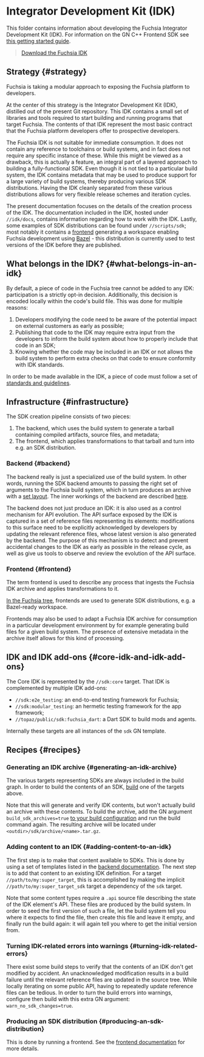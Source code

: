 # Integrator Development Kit (IDK)

This folder contains information about developing the Fuchsia Integrator Development Kit (IDK).
For information on the GN C++ Frontend SDK see [this getting started guide](/docs/development/idk/gn).

> [Download the Fuchsia IDK](download.md)


## Strategy {#strategy}

Fuchsia is taking a modular approach to exposing the Fuchsia platform to developers.

At the center of this strategy is the Integrator Development Kit (IDK), distilled out of the
present Git repository.
This IDK contains a small set of libraries and tools required to start building
and running programs that target Fuchsia.
The contents of that IDK represent the most basic contract that the Fuchsia
platform developers offer to prospective developers.

The Fuchsia IDK is not suitable for immediate consumption.
It does not contain any reference to toolchains or build systems, and in fact
does not require any specific instance of these.
While this might be viewed as a drawback, this is actually a feature, an
integral part of a layered approach to building a fully-functional SDK.
Even though it is not tied to a particular build system, the IDK contains
metadata that may be used to produce support for a large variety of build
systems, thereby producing various SDK distributions.
Having the IDK cleanly separated from these various distributions allows
for very flexible release schemes and iteration cycles.

The present documentation focuses on the details of the creation process of the
IDK.
The documentation included in the IDK, hosted under `//idk/docs`, contains
information regarding how to work with the IDK.
Lastly, some examples of SDK distributions can be found under `//scripts/sdk`;
most notably it contains a [frontend](#frontend) generating a workspace
enabling Fuchsia development using [Bazel][bazel] - this distribution is
currently used to test versions of the IDK before they are published.

## What belongs in the IDK? {#what-belongs-in-an-idk}

By default, a piece of code in the Fuchsia tree cannot be added to any IDK:
participation is a strictly opt-in decision. Additionally, this decision is
encoded locally within the code's build file. This was done for multiple
reasons:

1. Developers modifying the code need to be aware of the potential impact on
   external customers as early as possible;
1. Publishing that code to the IDK may require extra input from the developers to
   inform the build system about how to properly include that code in an SDK;
1. Knowing whether the code may be included in an IDK or not allows the build
   system to perform extra checks on that code to ensure conformity with IDK
   standards.

In order to be made available in the IDK, a piece of code must follow a set of
[standards and guidelines](standards.md).


## Infrastructure {#infrastructure}

The SDK creation pipeline consists of two pieces:

1. The backend, which uses the build system to generate a tarball containing
   compiled artifacts, source files, and metadata;
1. The frontend, which applies transformations to that tarball and turn into
   e.g. an SDK distribution.

### Backend {#backend}

The backend really is just a specialized use of the build system. In other
words, running the SDK backend amounts to passing the right set of arguments to
the Fuchsia build system, which in turn produces an archive with a
[set layout](layout.md).
The inner workings of the backend are described [here][backend].

The backend does not just produce an IDK: it is also used as a control mechanism
for API evolution. The API surface exposed by the IDK is captured in a set of
reference files representing its elements: modifications to this surface need to
be explicitly acknowledged by developers by updating the relevant reference
files, whose latest version is also generated by the backend. The purpose of
this mechanism is to detect and prevent accidental changes to the IDK as early
as possible in the release cycle, as well as give us tools to observe and review
the evolution of the API surface.

### Frontend {#frontend}

The term frontend is used to describe any process that ingests the Fuchsia IDK
archive and applies transformations to it.

[In the Fuchsia tree][frontends], frontends are used to generate SDK
distributions, e.g. a Bazel-ready workspace.

Frontends may also be used to adapt a Fuchsia IDK archive for consumption in a
particular development environment by for example generating build files for a
given build system. The presence of extensive metadata in the archive itself
allows for this kind of processing.


## IDK and IDK add-ons {#core-idk-and-idk-add-ons}

The Core IDK is represented by the `//sdk:core` target.
That IDK is complemented by multiple IDK add-ons:

- `//sdk:e2e_testing`: an end-to-end testing framework for Fuchsia;
- `//sdk:modular_testing`: an hermetic testing framework for the app framework;
- `//topaz/public/sdk:fuchsia_dart`: a Dart SDK to build mods and agents.

Internally these targets are all instances of the `sdk` GN template.


## Recipes {#recipes}

### Generating an IDK archive {#generating-an-idk-archive}

The various targets representing SDKs are always included in the build graph.
In order to build the contents of an SDK, [build][fx-build-target] one of the
targets above.

Note that this will generate and verify IDK contents, but won't actually build
an archive with these contents.
To build the archive, add the GN argument `build_sdk_archives=true` [to your
build configuration][fx-config] and run the build command again.
The resulting archive will be located under
`<outdir>/sdk/archive/<name>.tar.gz`.

### Adding content to an IDK {#adding-content-to-an-idk}

The first step is to make that content available to SDKs. This is done by using
a set of templates listed in the [backend documentation][backend].
The next step is to add that content to an existing IDK definition. For a target
`//path/to/my:super_target`, this is accomplished by making the implicit
`//path/to/my:super_target_sdk` target a dependency of the `sdk` target.

Note that some content types require a `.api` source file describing the state
of the IDK element's API.
These files are produced by the build system.
In order to seed the first version of such a file, let the build system tell you
where it expects to find the file, then create this file and leave it empty,
and finally run the build again: it will again tell you where to get the initial
version from.

### Turning IDK-related errors into warnings {#turning-idk-related-errors}

There exist some build steps to verify that the contents of an IDK don't get
modified by accident. An unacknowledged modification results in a build failure
until the relevant reference files are updated in the source tree.
While locally iterating on some public API, having to repeatedly update
reference files can be tedious. In order to turn the build errors into warnings,
configure then build with this extra GN argument: `warn_no_sdk_changes=true`.

### Producing an SDK distribution {#producing-an-sdk-distribution}

This is done by running a frontend. See the [frontend documentation][frontends]
for more details.


[backend]: /build/sdk/README.md
[frontends]: /scripts/sdk/README.md
[bazel]: https://bazel.build/
[fx-config]: /docs/development/build/fx.md#configure-a-build
[fx-build-target]: /docs/development/build/fx.md#building-a-specific-target
